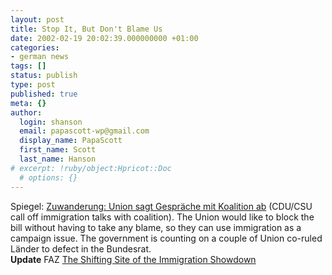 ```yaml
---
layout: post
title: Stop It, But Don't Blame Us
date: 2002-02-19 20:02:39.000000000 +01:00
categories:
- german news
tags: []
status: publish
type: post
published: true
meta: {}
author:
  login: shanson
  email: papascott-wp@gmail.com
  display_name: PapaScott
  first_name: Scott
  last_name: Hanson
# excerpt: !ruby/object:Hpricot::Doc
  # options: {}
---
```

<p>Spiegel: <a href="http://www.spiegel.de/politik/deutschland/0,1518,183199,00.html">Zuwanderung: Union sagt Gespräche mit Koalition ab</a> (CDU/CSU call off immigration talks with coalition). The Union would like to block the bill without having to take any blame, so they can use immigration as a campaign issue. The government is counting on a couple of Union co-ruled Länder to defect in the Bundesrat.<br />
<b>Update</b> FAZ <a href="http://www.faz.com/IN/INtemplates/eFAZ/docmain.asp?rub={B1311FCC-FBFB-11D2-B228-00105A9CAF88}&doc={758C041F-6A06-46F5-8187-B83490585822}">The Shifting Site of the Immigration Showdown</a></p>
